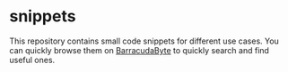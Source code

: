 # snippets

This repository contains small code snippets for different use cases. You can quickly browse them on [BarracudaByte](https://barracudabyte.de/) to quickly search and find useful ones.
